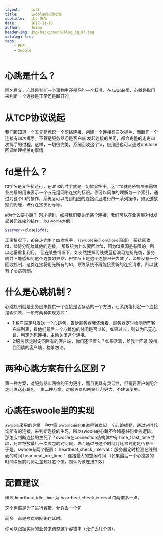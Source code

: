 ```yaml
---
layout:     post
title:      Swoole的心跳功能
subtitle:   php 进阶
date:       2017-11-16
author:     feimo
header-img: img/background/blog_bg_07.jpg
catalog: true
tags:
    - PHP
    - Swoole
---
```

# 心跳是什么？

顾名思义，心跳是判断一个事物生还是死的一个标准，在swoole里，心跳是指用来判断一个连接是正常还是断开的。

# 从TCP协议说起

我们都知道一个五元组标识一个网络连接，创建一个连接有三次握手，而断开一个连接有四次挥手。不管是服务器还是客户端
发起连接的关闭，都会完整的走完四次挥手的过程，这样，一切很完美，系统回收这个fd，应用层也可以通过onClose回调处理相关的事情.

# fd是什么？
fd学名是文件描述符，在unix的哲学就是一切皆文件中，这个fd就是系统层暴露给业务层的用来表示一个五元组网络连接的标识。你可以简单的理解为一个索引，通过对这个fd的操作，系统层可以找到相应的连接而且进行的一系列操作，如发送数据到网瞳，进行连接关闭等等。

#为什么要心跳？
刚才提到，如果我们要关闭某个连接，我们可以在业务层对fd发起关闭连接的操作，以swoole为例：
```php
$server->close($fd);
```
正常情况下，都会走完整个四次挥手，（swoole会有onClose回调），系统回收fd，以待分配给其他的连接。
那系统为什么要回收fd，因为fd资源是有限的，所以必需重复利用。
但在某些情况下，如突然拔掉网线或蓝翔演习挖断光缆，服务端并不能感知到这个连接的异常，但实际上是这个连接已经失效了，如果没有一个回收机制，这类连接将用光所有的fd，导致系统不再能接受新的连接请求，所以就有了心跳机制。

# 什么是心跳机制？
心跳机制就是业务层来提供一个连接是否存活的一个方法，让系统能判定一个连接是否失效。一般有两种实现方式：
- 1:客户端定时发送一个心跳包，告诉服务器我还活着，服务器定时检测所有客户端列表，看他们最后一个心跳包的时间是否过长，如果过长，则认为已无心跳，判定为死连接，主动关闭这个连接。
- 2:服务器定时询问所有的客户端，你们还活着么？如果活着，给我个回馈,没得到回馈的客户端，格杀勿论。

# 两种心跳方案有什么区别？
第一种方案，对服务器和网络的压力更小，而且更具有灵活性，但需要客户端配合定时发送心跳包。
第二种方案，对服务器和网络压力更大，不建议使用。

# 心跳在swoole里的实现
swoole采用的是第一种方案
swoole会在主进程独立起一个心跳线程，通过定时轮询所有的连接，来判断连接的生死，所以swoole的心跳不会堵塞任何业务逻辑。
那怎么判断连接的生死了？swoole在connection结构体中有 time_t last_time 字段，用来存放最后一次收包的时间戳，进而通过与这个时间对比来判定是否存活
于是，swoole有两个配置：
heartbeat_check_interval： 服务器定时检测在线列表的时间
heartbeat_idle_time：      连接最大的空闲时间 （如果最后一个心跳包的时间与当前时间之差超过这个值，则认为该连接失效）

# 配置建议
建议 heartbeat_idle_time 为 heartbeat_check_interval 的两倍多一点。

这个两倍是为了进行容错，允许丢一个包

而多一点是考虑到网络的延时。


你可以跟据实际的业务来调整这个容错率（允许丢几个包）。